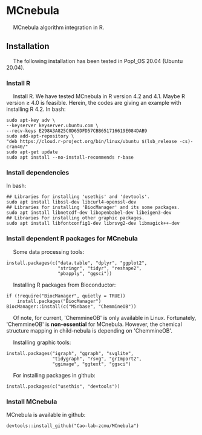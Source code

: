 # MCnebula

&ensp;&ensp; 
MCnebula algorithm integration in R.

## Installation 

&ensp;&ensp; 
The following installation has been tested in Pop!_OS 20.04 (Ubuntu 20.04).

### Install R

&ensp;&ensp; 
Install R. We have tested MCnebula in R version 4.2 and 4.1. Maybe R version ≥ 4.0 is feasible.
Herein, the codes are giving an example with installing R 4.2.
In bash:

```{bash}
sudo apt-key adv \
--keyserver keyserver.ubuntu.com \
--recv-keys E298A3A825C0D65DFD57CBB651716619E084DAB9
sudo add-apt-repository \
"deb https://cloud.r-project.org/bin/linux/ubuntu $(lsb_release -cs)-cran40/"
sudo apt-get update
sudo apt install --no-install-recommends r-base
```

### Install dependencies

In bash:
```
## Libraries for installing 'usethis' and 'devtools'.
sudo apt install libssl-dev libcurl4-openssl-dev
## Libraries for installing 'BiocManager' and its some packages.
sudo apt install libnetcdf-dev libopenbabel-dev libeigen3-dev
## Libraries For installing other graphic packages.
sudo apt install libfontconfig1-dev librsvg2-dev libmagick++-dev
```

### Install dependent R packages for MCnebula

&ensp;&ensp; 
Some data processing tools:

```
install.packages(c("data.table", "dplyr", "ggplot2",
                   "stringr", "tidyr", "reshape2",
                   "pbapply", "ggsci"))
```

&ensp;&ensp; 
Installing R packages from Bioconductor:

```
if (!require("BiocManager", quietly = TRUE))
    install.packages("BiocManager")
BiocManager::install(c("MSnbase", "ChemmineOB"))
```

&ensp;&ensp; 
Of note, for current, 'ChemmineOB' is only available in Linux.
Fortunately, 'ChemmineOB' is **non-essential** for MCnebula.
However, the chemical structure mapping in child-nebula is depending on 'ChemmineOB'.  

&ensp;&ensp; 
Installing graphic tools:

```
install.packages("igraph", "ggraph", "svglite",
                 "tidygraph", "rsvg", "grImport2",
                 "ggimage", "ggtext", "ggsci")
```

&ensp;&ensp; 
For installing packages in github:

```
install.packages(c("usethis", "devtools"))
```

### Install MCnebula

MCnebula is available in github:

```
devtools::install_github("Cao-lab-zcmu/MCnebula")
```

